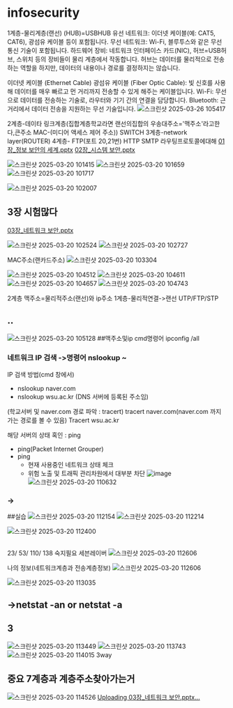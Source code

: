 # infosecurity
1계층-물리계층(랜선) (HUB)=USBHUB
유선 네트워크: 이더넷 케이블(예: CAT5, CAT6), 광섬유 케이블 등이 포함됩니다.
무선 네트워크: Wi-Fi, 블루투스와 같은 무선 통신 기술이 포함됩니다.
하드웨어 장비: 네트워크 인터페이스 카드(NIC), 허브=USB허브, 스위치 등의 장비들이 물리 계층에서 작동합니다. 허브는 데이터를 물리적으로 전송하는 역할을 하지만, 데이터의 내용이나 경로를 결정하지는 않습니다.

이더넷 케이블 (Ethernet Cable)
광섬유 케이블 (Fiber Optic Cable): 빛 신호를 사용해 데이터를 매우 빠르고 먼 거리까지 전송할 수 있게 해주는 케이블입니다.
Wi-Fi: 무선으로 데이터를 전송하는 기술로, 라우터와 기기 간의 연결을 담당합니다.
Bluetooth: 근거리에서 데이터 전송을 지원하는 무선 기술입니다.
![스크린샷 2025-03-26 105417](https://github.com/user-attachments/assets/cb26b416-6c77-4922-a371-c76d08867471)

2계층-데이타 링크계층(집합계층학교라면 랜선의집합의 우송대주소='맥주소'라고한다,큰주소 MAC-(미디어 액세스 제어 주소)) SWITCH
3계층-network layer(ROUTER)
4계층- FTP(포트 20,21번) HTTP SMTP 라우팅프로토콜에대해
[01장_정보 보안의 세계.pptx](https://github.com/user-attachments/files/19356780/01._.pptx)
[02장_시스템 보안.pptx](https://github.com/user-attachments/files/19356784/02._.pptx)


![스크린샷 2025-03-20 101415](https://github.com/user-attachments/assets/9c9be6fa-0a85-4ca3-a70f-0785600d6f8e)
![스크린샷 2025-03-20 101659](https://github.com/user-attachments/assets/ebb39783-57a4-40e3-a79e-c2b63407db7d)
![스크린샷 2025-03-20 101717](https://github.com/user-attachments/assets/fa04fd36-f23c-4634-adad-924a33e16f08)

![스크린샷 2025-03-20 102007](https://github.com/user-attachments/assets/a7d61c60-d738-49ac-bec3-7cd9739b8b4f)


## 3장 시험많다

[03장_네트워크 보안.pptx](https://github.com/user-attachments/files/19356777/03._.pptx)


![스크린샷 2025-03-20 102524](https://github.com/user-attachments/assets/787afe65-6b2d-41bc-9dc4-82b0e3f37ab3)
![스크린샷 2025-03-20 102727](https://github.com/user-attachments/assets/d456d6a0-fd81-4d11-8e1a-efe5aa6a7bed)

MAC주소(랜카드주소)
![스크린샷 2025-03-20 103304](https://github.com/user-attachments/assets/8553d7b3-5420-4289-a838-019181f939c7)

![스크린샷 2025-03-20 104512](https://github.com/user-attachments/assets/36f6dd5e-8d13-4e99-b864-eb009f6ddf8b)
![스크린샷 2025-03-20 104611](https://github.com/user-attachments/assets/093ab03b-4f4f-4819-8f21-ddea25fefa7b)
![스크린샷 2025-03-20 104657](https://github.com/user-attachments/assets/8046b6c7-b2e6-4fa1-b82d-44031db4f0bd)
![스크린샷 2025-03-20 104743](https://github.com/user-attachments/assets/bb2537af-4e91-4338-bea8-ea1c5586301a)

2계층 맥주소=물리적주소(랜선)와 ip주소
1계층-물리적연결->랜선 UTP/FTP/STP

## ..
![스크린샷 2025-03-20 105128](https://github.com/user-attachments/assets/ab81f17a-cee1-4ecb-a020-6837e7c01ad1)
##맥주소및ip cmd명령어 ipconfig /all

### 네트워크 IP 검색 ->명령어 nslookup ~
IP 검색 방법(cmd 창에서)
 - nslookup naver.com
 - nslookup wsu.ac.kr (DNS 서버에 등록된 주소임)

(학교서버 및 naver.com 경로 파악 : tracert)
tracert naver.com(naver.com 까지 가는 경로를 볼 수 있음)
Tracert wsu.ac.kr

해당 서버의 상태 혹인 : ping
 - ping(Packet Internet Grouper)
 - ping  
    - 현재 사용중인 네트워크 상태 체크
    - 위험 노출 및 트래픽 관리차원에서 대부분 차단 
![image](https://github.com/user-attachments/assets/02d42536-5023-4a87-8d4d-b5834b684dc5)
![스크린샷 2025-03-20 110632](https://github.com/user-attachments/assets/4f44f5c3-ac43-4883-a8ad-b3641219d8c6)
### ->

##실습
![스크린샷 2025-03-20 112154](https://github.com/user-attachments/assets/eeb13d75-a590-413a-8b4a-221cf63105c1)
![스크린샷 2025-03-20 112214](https://github.com/user-attachments/assets/6b338999-9827-4de1-b9db-10028c4a04b8)

![스크린샷 2025-03-20 112400](https://github.com/user-attachments/assets/9d6ec10d-fedc-4d4d-b8bc-557e7da244e6)



##
23/
53/ 
110/
138
숙지필요
세븐레이버
![스크린샷 2025-03-20 112606](https://github.com/user-attachments/assets/fad5a1a8-5460-4ee6-979c-8ab0c0f89091)


나의 정보(네트워크계층과 전송계층정보)
![스크린샷 2025-03-20 112606](https://github.com/user-attachments/assets/0225fd98-4d39-42dd-a141-324e11e9ec6d)

![스크린샷 2025-03-20 113035](https://github.com/user-attachments/assets/c3255cf8-52d7-4c75-9315-d0ee7f1e6fb0)

## ->netstat -an or netstat -a



## 3
![스크린샷 2025-03-20 113449](https://github.com/user-attachments/assets/643acb80-b155-4073-8c18-34f992ee3adc)
![스크린샷 2025-03-20 113743](https://github.com/user-attachments/assets/22db0714-6b40-4c7f-897e-64b93e7a800d)
![스크린샷 2025-03-20 114015](https://github.com/user-attachments/assets/5076665c-7664-4462-ab28-e6574aaef2de)
3way
## 중요 7계층과 계층주소찾아가는거
![스크린샷 2025-03-20 114526](https://github.com/user-attachments/assets/73435ace-817b-434e-9557-160f4b90a971)
[Uploading 03장_네트워크 보안.pptx…]()

